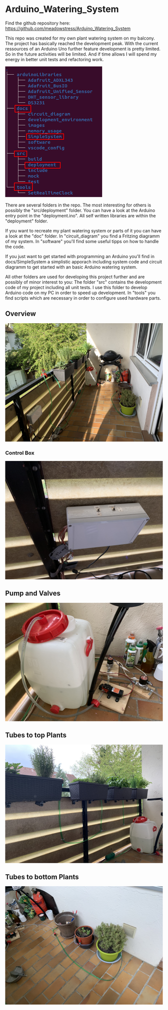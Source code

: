 # Arduino_Watering_System

Find the github repository here: https://github.com/meadowstress/Arduino_Watering_System

This repo was created for my own plant watering system on my balcony. The project has basically reached the development peak.
With the current ressources of an Arduino Uno further feature development is pretty limited. So in the future activities will
be limited. And if time allows I will spend my energy in better unit tests and refactoring work.


![FileStructure](images/FileStructure.png)

There are several folders in the repo. The most interesting for others is possibly the "src/deployment" folder. You can have a
look at the Arduino entry point in the "deployment.ino". All self written libraries are within the "deployment" folder.

If you want to recreate my plant watering system or parts of it you can have a look at the "doc" folder. In "circuit_diagram"
you find a Fritzing diagramm of my system. In "software" you'll find some useful tipps on how to handle the code.

If you just want to get started with programming an Arduino you'll find in docs/SimpleSystem a simplistic apporach including
system code and circuit diagramm to get started with an basic Arduino watering system.

All other folders are used for developing this project further and are possibly of minor interest to you:
The folder "src" contains the development code of my project including all unit tests. I use this folder to develop Arduino
code on my PC in order to speed up development. In "tools" you find scripts which are necessary in order to configure used
hardware parts.

## Overview

![toplevel](images/toplevel.JPEG)

### Control Box

![control](images/control.JPEG)

## Pump and Valves

![valves](images/valves.JPEG)

## Tubes to top Plants

![tubes_top](images/tubes_top.JPEG)

## Tubes to bottom Plants

![tubes_bottom](images/tubes_bottom.JPEG)
